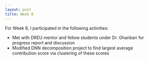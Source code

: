 ```yaml
---
layout: post
title: Week 8
---
```


For Week 8, I participated in the following activities:
  - Met with DREU mentor and fellow students under Dr. Ghanbari for progress report and discussion
  - Modified DNN decomposition project to find largest average contribution score via clustering of these scores
